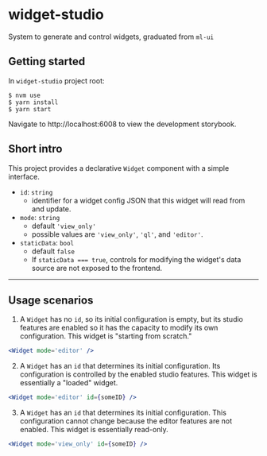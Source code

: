 # widget-studio 

System to generate and control widgets, graduated from `ml-ui`

## Getting started
In `widget-studio` project root:
```shell
$ nvm use
$ yarn install
$ yarn start
```

Navigate to http://localhost:6008 to view the development storybook.

## Short intro
This project provides a declarative `Widget` component with a simple interface.

- `id`: `string`
  - identifier for a widget config JSON that this widget will read from and update. 
- `mode`: `string`
  - default `'view_only'`
  - possible values are `'view_only'`, `'ql'`, and `'editor'`. 
- `staticData`: `bool`
  - default `false`
  - If `staticData === true`, controls for modifying the widget's data source are not exposed to the frontend.

---
## Usage scenarios

1. A `Widget` has no `id`, so its initial configuration is empty, but its studio features are enabled so it has the capacity to modify its own configuration. This widget is "starting from scratch."
```jsx
<Widget mode='editor' /> 
```

2. A `Widget` has an `id` that determines its initial configuration. Its configuration is controlled by the enabled studio features. This widget is essentially a "loaded" widget.
```jsx
<Widget mode='editor' id={someID} />
```

3. A `Widget` has an `id` that determines its initial configuration. This configuration cannot change because the editor features are not enabled. This widget is essentially read-only.

```jsx
<Widget mode='view_only' id={someID} />
```
